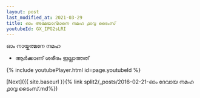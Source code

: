 ```yaml
---
layout: post
last_modified_at: 2021-03-29
title: ഓം അമേയാറ്മാനെ നമഹ ൧൦൮ ടൈംസ്
youtubeId: GX_IPG2sLRI
---
```

 
 
 ഓം നായ്കത്മനേ നമഹ 
 
 -  ആർക്കാണ് ശരീരം ഇല്ലാത്തത് 
 
  
 
  
 
 
 
 
 
 


{% include youtubePlayer.html id=page.youtubeId %}
 
[Next]({{ site.baseurl }}{% link  split2/_posts/2016-02-21-ഓം ദേവായ നമഹ ൧൦൮ ടൈംസ്.md%})
 
